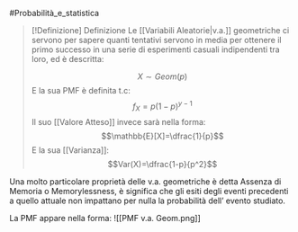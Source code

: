 #Probabilità_e_statistica 
>[!Definizione]  Definizione
>Le [[Variabili Aleatorie|v.a.]] geometriche ci servono per sapere quanti tentativi servono in media per ottenere il primo successo in una serie di esperimenti casuali indipendenti tra loro, ed è descritta:
>
>$$X\sim Geom(p)$$
>E la sua PMF è definita t.c:
>$$f_{X}=p(1-p)^{y-1}$$
>Il suo [[Valore Atteso]] invece sarà nella forma:
>$$\mathbb{E}[X]=\dfrac{1}{p}$$
>E la sua [[Varianza]]:
>$$Var(X)=\dfrac{1-p}{p^2}$$

Una molto particolare proprietà delle v.a. geometriche è detta Assenza di Memoria o Memorylessness,
è significa che gli esiti degli eventi precedenti a quello attuale non impattano per nulla la probabilità dell’ evento studiato.

La PMF appare nella forma:
![[PMF v.a. Geom.png]]